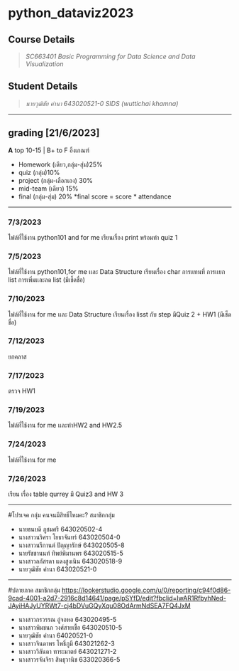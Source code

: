 # python_dataviz2023 #
## Course Details  ##
> *SC663401 Basic Programming for Data Science and Data Visualization*
## Student Details ## 
> *นายวุฒิชัย คำนา  643020521-0 SIDS (wuttichai khamna)*
-------------------------------------------------------------- 
## grading [21/6/2023]
**A** top 10-15 | B+ to F อิ้งเกณฑ์
- Homework (เดียว,กลุ่ม-สุ่ม)25%
- quiz (กลุ่ม)10%
- project (กลุ่ม-เลือกเอง) 30%
- mid-team (เดียว) 15%
- final (กลุ่ม-สุ่ม) 20%
*final score = score * attendance
---------------------------------------------------------------
### 7/3/2023
ไฟล์ที่ใช้งาน python101 and for me 
เรียนเรื่อง print พร้อมทำ quiz 1
### 7/5/2023 
ไฟล์ที่ใช้งาน python101,for me เเละ Data Structure
เรียนเรื่อง char การเเทนที่ การเเยก list การเพิ่มเเละลด list (มีเช็ดชื่อ)
### 7/10/2023 
ไฟล์ที่ใช้งาน for me เเละ Data Structure
เรียนเรื่อง lisst กับ step มีQuiz 2 + HW1 (มีเช็ดชื่อ)
### 7/12/2023 
ยกคลาส
### 7/17/2023
ตรวจ HW1 
### 7/19/2023
ไฟล์ที่ใช้งาน for me เเละทำHW2 and HW2.5
### 7/24/2023
ไฟล์ที่ใช้งาน for me
### 7/26/2023
เรียน เรื่อง table qurrey มี Quiz3 and HW 3

---------------------------------------------------------------
#โปรเจค กลุ่ม คนจนมีสิทธิ์ไหมคะ?
สมาชิกกลุ่ม
* นายธนบดี ภูชมศรี 643020502-4    
* นางสาวนริศรา โยธาจันทร์ 643020504-0    
* นางสาวนรีกานต์ ปัญญารักษ์ 643020505-8 
* นายรัชชานนท์ ทิพย์พิมานพร 643020515-5
* นางสาวลภัสรดา แดงสูงเนิน 643020518-9    
* นายวุฒิชัย คำนา 643020521-0
---------------------------------------------------------------
#ปลายภาค
สมาชิกกลุ่ม
https://lookerstudio.google.com/u/0/reporting/c94f0d86-9cad-4001-a2d7-2916c8d14641/page/pSYfD/edit?fbclid=IwAR1RfbyhNed-JAyiHAJyUYRWt7-cj4bDVuGQyXqu08OdArmNdSEA7FQ4JxM
*   นางสาวกรวรรณ อู่จอหอ 643020495-5
*   นางสาวพิมชนก วงศ์สายเชื้อ 643020510-5
*   นายวุฒิชัย คำนา 64020521-0
*   นางสาวจินดาพร โพธิ์ภูมี 643021262-3
*   นางสาววิลันดา ทาระมาตย์ 643021271-2
*   นางสาวรจันจิรา สินธุวานิช 633020366-5
